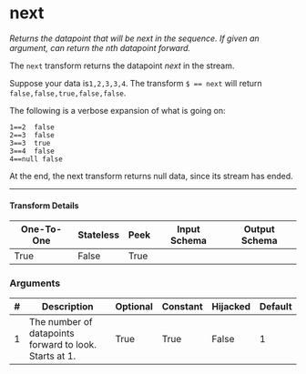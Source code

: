 # next
*Returns the datapoint that will be next in the sequence. If given an argument, can return the nth datapoint forward.*

The `next` transform returns the datapoint *next* in the stream.

Suppose your data is`1,2,3,3,4`. The transform `$ == next` will return `false,false,true,false,false`.


The following is a verbose expansion of what is going on:
```
1==2  false
2==3  false
3==3  true
3==4  false
4==null false
```

At the end, the next transform returns null data, since its stream has ended.


---

#### Transform Details
<table class='pipescriptargs'><thead><tr><th>One-To-One</th><th>Stateless</th><th>Peek</th><th>Input Schema</th><th>Output Schema</th></tr></thead><tr><td>True</td><td>False</td><td>True</td><td></td><td></td></tr></table>

### Arguments
<table class='pipescriptargs'><thead><tr><th>#</th><th>Description</th><th>Optional</th><th>Constant</th><th>Hijacked</th><th>Default</th></tr></thead><tr><td>1</td><td>The number of datapoints forward to look. Starts at 1.</td><td>True</td><td>True</td><td>False</td><td>1</td></tr></table>

